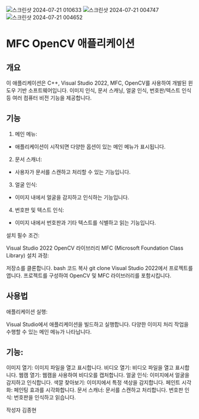![스크린샷 2024-07-21 010633](https://github.com/user-attachments/assets/8f5a5260-2083-435c-b50b-3a315cd10081)
![스크린샷 2024-07-21 004747](https://github.com/user-attachments/assets/f3a9ce20-f230-40e6-a83f-a24c9f9be045)
![스크린샷 2024-07-21 004652](https://github.com/user-attachments/assets/4e2fe8eb-9cf1-458a-988a-1322ffb038bb)
# MFC OpenCV 애플리케이션
## 개요
이 애플리케이션은 C++, Visual Studio 2022, MFC, OpenCV를 사용하여 개발된 윈도우 기반 소프트웨어입니다. 이미지 인식, 문서 스캐닝, 얼굴 인식, 번호판/텍스트 인식 등 여러 컴퓨터 비전 기능을 제공합니다.

## 기능
1. 메인 메뉴:
- 애플리케이션이 시작되면 다양한 옵션이 있는 메인 메뉴가 표시됩니다.
2. 문서 스캐너:
- 사용자가 문서를 스캔하고 처리할 수 있는 기능입니다.
3. 얼굴 인식:
- 이미지 내에서 얼굴을 감지하고 인식하는 기능입니다.
4. 번호판 및 텍스트 인식:
- 이미지 내에서 번호판과 기타 텍스트를 식별하고 읽는 기능입니다.

설치
필수 조건:

Visual Studio 2022
OpenCV 라이브러리
MFC (Microsoft Foundation Class Library)
설치 과정:

저장소를 클론합니다.
bash
코드 복사
git clone <repository-url>
Visual Studio 2022에서 프로젝트를 엽니다.
프로젝트를 구성하여 OpenCV 및 MFC 라이브러리를 포함시킵니다.

## 사용법
애플리케이션 실행:

Visual Studio에서 애플리케이션을 빌드하고 실행합니다.
다양한 이미지 처리 작업을 수행할 수 있는 메인 메뉴가 나타납니다.

## 기능:

이미지 열기: 이미지 파일을 열고 표시합니다.
비디오 열기: 비디오 파일을 열고 표시합니다.
웹캠 열기: 웹캠을 사용하여 비디오를 캡처합니다.
얼굴 인식: 이미지에서 얼굴을 감지하고 인식합니다.
색깔 찾아보기: 이미지에서 특정 색상을 감지합니다.
페인트 시각화: 페인팅 효과를 시각화합니다.
문서 스캐너: 문서를 스캔하고 처리합니다.
번호판 인식: 번호판을 인식하고 읽습니다.

작성자
김종현
